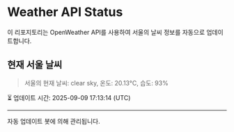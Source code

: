 
# Weather API Status

이 리포지토리는 OpenWeather API를 사용하여 서울의 날씨 정보를 자동으로 업데이트합니다.

## 현재 서울 날씨
> 서울의 현재 날씨: clear sky, 온도: 20.13°C, 습도: 93%

⏳ 업데이트 시간: 2025-09-09 17:13:14 (UTC)

---
자동 업데이트 봇에 의해 관리됩니다.
